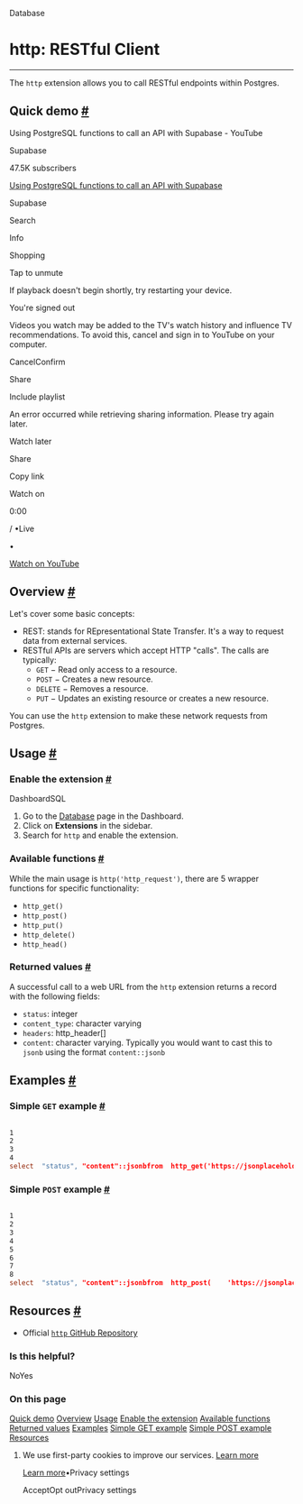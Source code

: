 Database

# http: RESTful Client

* * *

The `http` extension allows you to call RESTful endpoints within Postgres.

## Quick demo [\#](https://supabase.com/docs/guides/database/extensions/http\#quick-demo)

Using PostgreSQL functions to call an API with Supabase - YouTube

Supabase

47.5K subscribers

[Using PostgreSQL functions to call an API with Supabase](https://www.youtube.com/watch?v=rARgrELRCwY)

Supabase

Search

Info

Shopping

Tap to unmute

If playback doesn't begin shortly, try restarting your device.

You're signed out

Videos you watch may be added to the TV's watch history and influence TV recommendations. To avoid this, cancel and sign in to YouTube on your computer.

CancelConfirm

Share

Include playlist

An error occurred while retrieving sharing information. Please try again later.

Watch later

Share

Copy link

Watch on

0:00

/ •Live

•

[Watch on YouTube](https://www.youtube.com/watch?v=rARgrELRCwY "Watch on YouTube")

## Overview [\#](https://supabase.com/docs/guides/database/extensions/http\#overview)

Let's cover some basic concepts:

- REST: stands for REpresentational State Transfer. It's a way to request data from external services.
- RESTful APIs are servers which accept HTTP "calls". The calls are typically:
  - `GET` − Read only access to a resource.
  - `POST` − Creates a new resource.
  - `DELETE` − Removes a resource.
  - `PUT` − Updates an existing resource or creates a new resource.

You can use the `http` extension to make these network requests from Postgres.

## Usage [\#](https://supabase.com/docs/guides/database/extensions/http\#usage)

### Enable the extension [\#](https://supabase.com/docs/guides/database/extensions/http\#enable-the-extension)

DashboardSQL

1. Go to the [Database](https://supabase.com/dashboard/project/_/database/tables) page in the Dashboard.
2. Click on **Extensions** in the sidebar.
3. Search for `http` and enable the extension.

### Available functions [\#](https://supabase.com/docs/guides/database/extensions/http\#available-functions)

While the main usage is `http('http_request')`, there are 5 wrapper functions for specific functionality:

- `http_get()`
- `http_post()`
- `http_put()`
- `http_delete()`
- `http_head()`

### Returned values [\#](https://supabase.com/docs/guides/database/extensions/http\#returned-values)

A successful call to a web URL from the `http` extension returns a record with the following fields:

- `status`: integer
- `content_type`: character varying
- `headers`: http\_header\[\]
- `content`: character varying. Typically you would want to cast this to `jsonb` using the format `content::jsonb`

## Examples [\#](https://supabase.com/docs/guides/database/extensions/http\#examples)

### Simple `GET` example [\#](https://supabase.com/docs/guides/database/extensions/http\#simple-get-example)

```flex

1
2
3
4
select  "status", "content"::jsonbfrom  http_get('https://jsonplaceholder.typicode.com/todos/1');
```

### Simple `POST` example [\#](https://supabase.com/docs/guides/database/extensions/http\#simple-post-example)

```flex

1
2
3
4
5
6
7
8
select  "status", "content"::jsonbfrom  http_post(    'https://jsonplaceholder.typicode.com/posts',    '{ "title": "foo", "body": "bar", "userId": 1 }',    'application/json'  );
```

## Resources [\#](https://supabase.com/docs/guides/database/extensions/http\#resources)

- Official [`http` GitHub Repository](https://github.com/pramsey/pgsql-http)

### Is this helpful?

NoYes

### On this page

[Quick demo](https://supabase.com/docs/guides/database/extensions/http#quick-demo) [Overview](https://supabase.com/docs/guides/database/extensions/http#overview) [Usage](https://supabase.com/docs/guides/database/extensions/http#usage) [Enable the extension](https://supabase.com/docs/guides/database/extensions/http#enable-the-extension) [Available functions](https://supabase.com/docs/guides/database/extensions/http#available-functions) [Returned values](https://supabase.com/docs/guides/database/extensions/http#returned-values) [Examples](https://supabase.com/docs/guides/database/extensions/http#examples) [Simple GET example](https://supabase.com/docs/guides/database/extensions/http#simple-get-example) [Simple POST example](https://supabase.com/docs/guides/database/extensions/http#simple-post-example) [Resources](https://supabase.com/docs/guides/database/extensions/http#resources)

1. We use first-party cookies to improve our services. [Learn more](https://supabase.com/privacy#8-cookies-and-similar-technologies-used-on-our-european-services)



   [Learn more](https://supabase.com/privacy#8-cookies-and-similar-technologies-used-on-our-european-services)•Privacy settings





   AcceptOpt outPrivacy settings